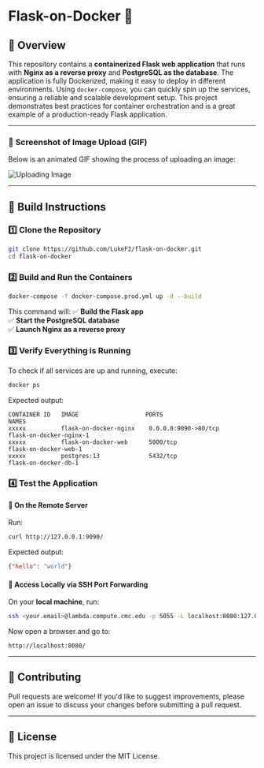 


# Flask-on-Docker 🚀

## 📌 Overview

This repository contains a **containerized Flask web application** that runs with **Nginx as a reverse proxy** and **PostgreSQL as the database**. The application is fully Dockerized, making it easy to deploy in different environments. Using `docker-compose`, you can quickly spin up the services, ensuring a reliable and scalable development setup. This project demonstrates best practices for container orchestration and is a great example of a production-ready Flask application.

---

### 🎥 **Screenshot of Image Upload (GIF)**
Below is an animated GIF showing the process of uploading an image:

![Uploading Image](services/web/project/media/ScreenRecording1.gif)


---

## 🦐 **Build Instructions**

### **1️⃣ Clone the Repository**

```bash
git clone https://github.com/LukeF2/flask-on-docker.git
cd flask-on-docker
```

### **2️⃣ Build and Run the Containers**

```bash
docker-compose -f docker-compose.prod.yml up -d --build
```

This command will: ✅ **Build the Flask app**\
✅ **Start the PostgreSQL database**\
✅ **Launch Nginx as a reverse proxy**

### **3️⃣ Verify Everything is Running**

To check if all services are up and running, execute:

```bash
docker ps
```

Expected output:

```
CONTAINER ID   IMAGE                   PORTS                      NAMES
xxxxx          flask-on-docker-nginx    0.0.0.0:9090->80/tcp       flask-on-docker-nginx-1
xxxxx          flask-on-docker-web      5000/tcp                   flask-on-docker-web-1
xxxxx          postgres:13              5432/tcp                   flask-on-docker-db-1
```

### **4️⃣ Test the Application**

#### 🔹 **On the Remote Server**

Run:

```bash
curl http://127.0.0.1:9090/
```

Expected output:

```json
{"hello": "world"}
```

#### 🔹 **Access Locally via SSH Port Forwarding**

On your **local machine**, run:

```bash
ssh <your.email>@lambda.compute.cmc.edu -p 5055 -L localhost:8080:127.0.0.1:9090
```

Now open a browser and go to:

```
http://localhost:8080/
```

---

## 📝 **Contributing**

Pull requests are welcome! If you'd like to suggest improvements, please open an issue to discuss your changes before submitting a pull request.

---

## 📄 **License**

This project is licensed under the MIT License.

